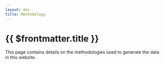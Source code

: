 ```yaml
---
layout: doc
title: Methodology
---
```


# {{ $frontmatter.title }}

This page contains details on the methodologies used to generate the data in this website.
